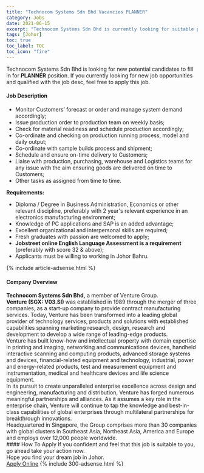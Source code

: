 ```yaml
---
title: "Technocom Systems Sdn Bhd Vacancies PLANNER" 
category: Jobs 
date: 2021-06-15 
excerpt: "Technocom Systems Sdn Bhd is currently looking for suitable person to fill in the PLANNER which based in Johor" 
tags: [Johor] 
toc: true 
toc_label: TOC 
toc_icon: "fire" 
--- 
```


<p>Technocom Systems Sdn Bhd is looking for new potential candidates to fill in for <b>PLANNER</b> position. If you currently looking for new job opportunities and qualified with the job desc, feel free to apply this job.
</p><div><div><h4>Job Description</h4></div><div><div><span><div><div><ul><li>Monitor Customers&#8217; forecast or order and manage system demand accordingly;</li><li>Issue production order to production team on weekly basis;</li><li>Check for material readiness and schedule production accordingly;</li><li>Co-ordinate and checking on production running process, model and daily output;</li><li>Co-ordinate with sample builds process and shipment;</li><li>Schedule and ensure on-time delivery to Customers;&#160;</li><li>Liaise with production, purchasing, warehouse and Logistics teams for any issue with the aim ensuring goods are delivered on time to Customers;</li><li>Other tasks as assigned from time to time.</li></ul></div><div><strong>Requirements:</strong></div><ul><li>Diploma / Degree in Business Administration, Economics or other relevant discipline, preferably with&#160;2 year's relevant experience in an electronics manufacturing environment;</li><li>Knowledge of PC applications and SAP is an added advantage;</li><li>Excellent organizational and interpersonal skills are required;&#160;</li><li>Fresh graduates with passion are welcomed to apply;</li><li><strong>Jobstreet online English Language Assessment is a requirement </strong>(preferably with score 32 &amp; above);</li><li>Applicants must be willing to working in Johor Bahru.</li></ul></div></span></div></div></div> 
{% include article-adsense.html %} 
<div><div><h4>Company Overview</h4></div><div><div><span><div><div>
<strong>Technocom Systems Sdn Bhd,</strong> a member of Venture Group.</div>
<div>
<div>
<strong>Venture (SGX: V03.SI)</strong> was established in 1989 through the merger of three companies, as a start-up company to provide contract manufacturing services. Today, Venture has been transformed into a leading global provider of technology services, products and solutions with established capabilities spanning marketing research, design, research and development to develop a wide range of leading-edge products.</div>
<div>
		Venture has built know-how and intellectual property with domain expertise in printing and imaging, networking and communications devices, handheld interactive scanning and computing products, advanced storage systems and devices, financial-related equipment and technology, industrial, power and energy-related products, test and measurement equipment and instrumentation, medical and healthcare devices and life science equipment.</div>
<div>
		In its pursuit to create unparalleled enterprise excellence across design and engineering, manufacturing and distribution, Venture has forged numerous meaningful partnerships and alliances. As it assumes a key role in the enterprise chain, Venture will continue to tap the knowledge and best-in-class capabilities of global enterprises through multilateral partnerships for breakthrough innovations.</div>
<div>
		Headquartered in Singapore, the Group comprises more than 30 companies with global clusters in Southeast Asia, Northeast Asia, America and Europe and employs over 12,000 people worldwide.</div>
</div></div></span></div></div></div> 
#### How To Apply 
If you confident and feel that this job is suitable to you, go ahead take your action now. <br/> 
Hope you find your dream job in Johor. <br/> 
<a href="https://www.jobstreet.com.my/en/job/planner-4590747?jobId=jobstreet-my-job-4590747&" class="btn btn--info" target="_blank" rel="nofollow noopenner">Apply Online</a> 
{% include 300-adsense.html %} 